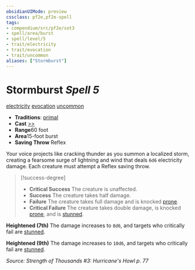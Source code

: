 ```yaml
---
obsidianUIMode: preview
cssclass: pf2e,pf2e-spell
tags:
- compendium/src/pf2e/sot3
- spell/area/burst
- spell/level/5
- trait/electricity
- trait/evocation
- trait/uncommon
aliases: ["Stormburst"]
---
```

# Stormburst *Spell 5*   
[electricity](../../Rules/traits/electricity.md)  [evocation](../../Rules/traits/evocation.md)  [uncommon](../../Rules/traits/uncommon.md)  

- **Traditions**: [primal](../../Rules/traits/primal.md)
- **Cast** [>>](../../Rules/core-rulebook/chapter-9-playing-the-game.md#Actions "Two-Action") 
- **Range**60 foot
- **Area**15-foot burst
- **Saving Throw** Reflex

Your voice projects like cracking thunder as you summon a localized storm, creating a fearsome surge of lightning and wind that deals `6d6` electricity damage. Each creature must attempt a Reflex saving throw.

> [!success-degree] 
> - **Critical Success** The creature is unaffected.
> - **Success** The creature takes half damage.
> - **Failure** The creature takes full damage and is knocked [prone](../../Rules/conditions.md#Prone).
> - **Critical Failure** The creature takes double damage, is knocked [prone](../../Rules/conditions.md#Prone), and is [stunned](../../Rules/conditions.md#Stunned).

**Heightened (7th)** The damage increases to `8d6`, and targets who critically fail are [stunned](../../Rules/conditions.md#Stunned).

**Heightened (9th)** The damage increases to `10d6`, and targets who critically fail are [stunned](../../Rules/conditions.md#Stunned).

*Source: Strength of Thousands #3: Hurricane's Howl p. 77*